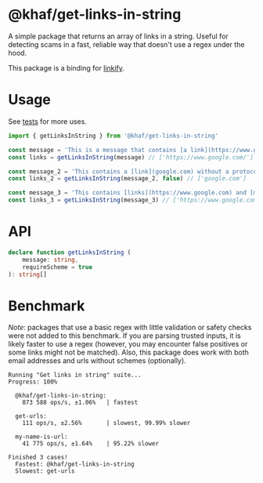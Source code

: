 # @khaf/get-links-in-string

A simple package that returns an array of links in a string. Useful for detecting scams in a fast, reliable way that doesn't use a regex under the hood.

This package is a binding for [linkify](https://crates.io/crates/linkify).

# Usage

See [tests](./__test__/index.spec.mjs) for more uses.

```js
import { getLinksInString } from '@khaf/get-links-in-string'

const message = 'This is a message that contains [a link](https://www.google.com/)'
const links = getLinksInString(message) // ['https://www.google.com/']

const message_2 = 'This contains a [link](google.com) without a protocol!'
const links_2 = getLinksInString(message_2, false) // ['google.com']

const message_3 = 'This contains [links](https://www.google.com) and [more links](https://www.yahoo.com)'
const links_3 = getLinksInString(message_3) // ['https://www.google.com', 'https://www.yahoo.com']
```

# API

```ts
declare function getLinksInString (
	message: string,
	requireScheme = true
): string[]
```

# Benchmark

*Note*: packages that use a basic regex with little validation or safety checks were not added to this benchmark. If you are parsing trusted inputs, it is likely faster to use a regex (however, you may encounter false positives or some links might not be matched). Also, this package does work with both email addresses and urls without schemes (optionally).

```
Running "Get links in string" suite...
Progress: 100%

  @khaf/get-links-in-string:
    873 588 ops/s, ±1.06%   | fastest

  get-urls:
    111 ops/s, ±2.56%       | slowest, 99.99% slower

  my-name-is-url:
    41 775 ops/s, ±1.64%    | 95.22% slower

Finished 3 cases!
  Fastest: @khaf/get-links-in-string
  Slowest: get-urls
```